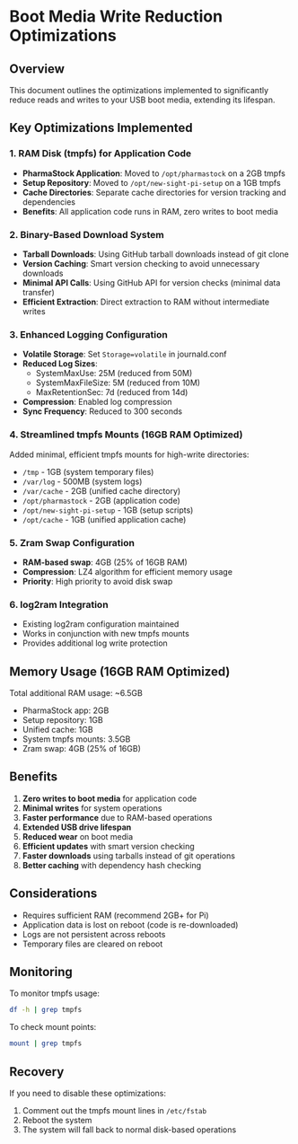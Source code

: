 # Boot Media Write Reduction Optimizations

## Overview
This document outlines the optimizations implemented to significantly reduce reads and writes to your USB boot media, extending its lifespan.

## Key Optimizations Implemented

### 1. RAM Disk (tmpfs) for Application Code
- **PharmaStock Application**: Moved to `/opt/pharmastock` on a 2GB tmpfs
- **Setup Repository**: Moved to `/opt/new-sight-pi-setup` on a 1GB tmpfs
- **Cache Directories**: Separate cache directories for version tracking and dependencies
- **Benefits**: All application code runs in RAM, zero writes to boot media

### 2. Binary-Based Download System
- **Tarball Downloads**: Using GitHub tarball downloads instead of git clone
- **Version Caching**: Smart version checking to avoid unnecessary downloads
- **Minimal API Calls**: Using GitHub API for version checks (minimal data transfer)
- **Efficient Extraction**: Direct extraction to RAM without intermediate writes

### 3. Enhanced Logging Configuration
- **Volatile Storage**: Set `Storage=volatile` in journald.conf
- **Reduced Log Sizes**: 
  - SystemMaxUse: 25M (reduced from 50M)
  - SystemMaxFileSize: 5M (reduced from 10M)
  - MaxRetentionSec: 7d (reduced from 14d)
- **Compression**: Enabled log compression
- **Sync Frequency**: Reduced to 300 seconds

### 4. Streamlined tmpfs Mounts (16GB RAM Optimized)
Added minimal, efficient tmpfs mounts for high-write directories:
- `/tmp` - 1GB (system temporary files)
- `/var/log` - 500MB (system logs)
- `/var/cache` - 2GB (unified cache directory)
- `/opt/pharmastock` - 2GB (application code)
- `/opt/new-sight-pi-setup` - 1GB (setup scripts)
- `/opt/cache` - 1GB (unified application cache)

### 5. Zram Swap Configuration
- **RAM-based swap**: 4GB (25% of 16GB RAM)
- **Compression**: LZ4 algorithm for efficient memory usage
- **Priority**: High priority to avoid disk swap

### 6. log2ram Integration
- Existing log2ram configuration maintained
- Works in conjunction with new tmpfs mounts
- Provides additional log write protection

## Memory Usage (16GB RAM Optimized)
Total additional RAM usage: ~6.5GB
- PharmaStock app: 2GB
- Setup repository: 1GB
- Unified cache: 1GB
- System tmpfs mounts: 3.5GB
- Zram swap: 4GB (25% of 16GB)

## Benefits
1. **Zero writes to boot media** for application code
2. **Minimal writes** for system operations
3. **Faster performance** due to RAM-based operations
4. **Extended USB drive lifespan**
5. **Reduced wear** on boot media
6. **Efficient updates** with smart version checking
7. **Faster downloads** using tarballs instead of git operations
8. **Better caching** with dependency hash checking

## Considerations
- Requires sufficient RAM (recommend 2GB+ for Pi)
- Application data is lost on reboot (code is re-downloaded)
- Logs are not persistent across reboots
- Temporary files are cleared on reboot

## Monitoring
To monitor tmpfs usage:
```bash
df -h | grep tmpfs
```

To check mount points:
```bash
mount | grep tmpfs
```

## Recovery
If you need to disable these optimizations:
1. Comment out the tmpfs mount lines in `/etc/fstab`
2. Reboot the system
3. The system will fall back to normal disk-based operations
